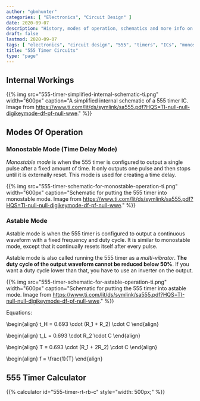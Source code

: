 ```yaml
---
author: "gbmhunter"
categories: [ "Electronics", "Circuit Design" ]
date: 2020-09-07
description: "History, modes of operation, schematics and more info on the historic and ubiquitous 555 timer IC."
draft: false
lastmod: 2020-09-07
tags: [ "electronics", "circuit design", "555", "timers", "ICs", "monostable", "astable", "PWM", "duty cycle", "multi-vibrator" ]
title: "555 Timer Circuits"
type: "page"
---
```


## Internal Workings

{{% img src="555-timer-simplified-internal-schematic-ti.png" width="600px" caption="A simplified internal schematic of a 555 timer IC. Image from https://www.ti.com/lit/ds/symlink/sa555.pdf?HQS=TI-null-null-digikeymode-df-pf-null-wwe." %}}

## Modes Of Operation

### Monostable Mode (Time Delay Mode)

_Monostable mode_ is when the 555 timer is configured to output a single pulse after a fixed amount of time. It only outputs one pulse and then stops until it is externally reset. This mode is used for creating a time delay.

{{% img src="555-timer-schematic-for-monostable-operation-ti.png" width="600px" caption="Schematic for putting the 555 timer into monostable mode. Image from https://www.ti.com/lit/ds/symlink/sa555.pdf?HQS=TI-null-null-digikeymode-df-pf-null-wwe." %}}

### Astable Mode

Astable mode is when the 555 timer is configured to output a continuous waveform with a fixed frequency and duty cycle. It is similar to monostable mode, except that it continually resets itself after every pulse.

Astable mode is also called running the 555 timer as a _multi-vibrator_. **The duty cycle of the output waveform cannot be reduced below 50%**. If you want a duty cycle lower than that, you have to use an inverter on the output.

{{% img src="555-timer-schematic-for-astable-operation-ti.png" width="600px" caption="Schematic for putting the 555 timer into astable mode. Image from https://www.ti.com/lit/ds/symlink/sa555.pdf?HQS=TI-null-null-digikeymode-df-pf-null-wwe." %}}

Equations:

<p>\begin{align} t_H = 0.693 \cdot (R_1 + R_2) \cdot C \end{align}</p>

<p>\begin{align} t_L = 0.693 \cdot R_2 \cdot C \end{align}</p>

<p>\begin{align} T = 0.693 \cdot (R_1 + 2R_2) \cdot C \end{align}</p>

<p>\begin{align} f = \frac{1}{T} \end{align}</p>

## 555 Timer Calculator

{{% calculator id="555-timer-rt-rb-c" style="width: 500px;" %}}
